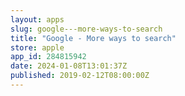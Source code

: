 ```yaml
---
layout: apps
slug: google---more-ways-to-search
title: "Google - More ways to search"
store: apple
app_id: 284815942
date: 2024-01-08T13:01:37Z
published: 2019-02-12T08:00:00Z
---
```

